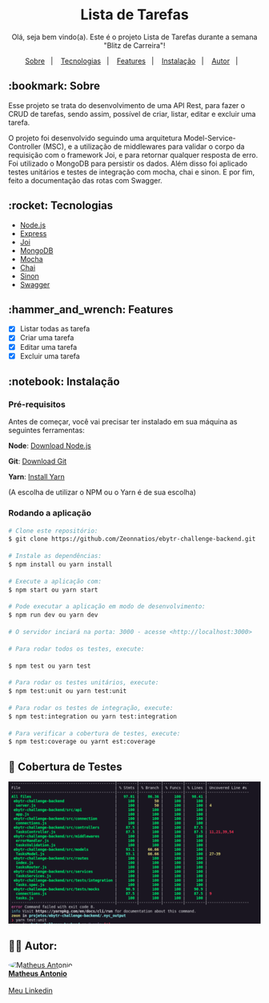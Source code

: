 <h1 align="center">Lista de Tarefas</h1>

<p align="center">Olá, seja bem vindo(a). Este é o projeto Lista de Tarefas durante a semana "Blitz de Carreira"!</p>

 <p align="center">
  <a href="#bookmark-sobre">Sobre</a>&nbsp;&nbsp;&nbsp;|&nbsp;&nbsp;&nbsp;
  <a href="#rocket-tecnologias">Tecnologias</a>&nbsp;&nbsp;&nbsp;|&nbsp;&nbsp;&nbsp;
  <a href="#hammer_and_wrench-features">Features</a>&nbsp;&nbsp;&nbsp;|&nbsp;&nbsp;&nbsp;
  <a href="#notebook-instalação">Instalação</a>&nbsp;&nbsp;&nbsp;|&nbsp;&nbsp;&nbsp;
  <a href="#:technologist:-autor">Autor</a>&nbsp;&nbsp;&nbsp;|&nbsp;&nbsp;&nbsp;
</p>

<h2>:bookmark: Sobre</h2>
<p>
  Esse projeto se trata do desenvolvimento de uma API Rest, para fazer o CRUD de tarefas, sendo assim, possível de criar, listar, editar e excluir uma tarefa.
</p>

<p>
  O projeto foi desenvolvido seguindo uma arquitetura Model-Service-Controller (MSC), e a utilização de middlewares para validar o corpo da requisição com o framework Joi, e para retornar qualquer resposta de erro.
  Foi utilizado o MongoDB para persistir os dados. Além disso foi aplicado testes unitários e testes de integração com mocha, chai e sinon. E por fim, feito a documentação das rotas com Swagger.
</p>


<h2>:rocket: Tecnologias</h2>

- [Node.js](https://nodejs.org/en/)
- [Express](https://expressjs.com/pt-br/)
- [Joi](https://joi.dev/)
- [MongoDB](https://www.mongodb.com/pt-br)
- [Mocha](https://mochajs.org/)
- [Chai](https://www.chaijs.com/)
- [Sinon](https://sinonjs.org/)
- [Swagger](https://swagger.io/)

<h2>:hammer_and_wrench: Features</h2>

- [x] Listar todas as tarefa
- [x] Criar uma tarefa
- [x] Editar uma tarefa
- [x] Excluir uma tarefa

<h2>:notebook: Instalação</h2>
<h3>Pré-requisitos</h3>

Antes de começar, você vai precisar ter instalado em sua máquina as seguintes ferramentas: 

 **Node**: [Download Node.js](https://nodejs.org/en/download/)
 
 **Git**: [Download Git](https://git-scm.com/downloads)

 **Yarn**: [Install Yarn](https://yarnpkg.com/getting-started)

 (A escolha de utilizar o NPM ou o Yarn é de sua escolha)

 <h3>Rodando a aplicação</h3>

 ```bash
 # Clone este repositório:
$ git clone https://github.com/Zeonnatios/ebytr-challenge-backend.git

# Instale as dependências:
$ npm install ou yarn install

# Execute a aplicação com:
$ npm start ou yarn start

# Pode executar a aplicação em modo de desenvolvimento:
$ npm run dev ou yarn dev

# O servidor inciará na porta: 3000 - acesse <http://localhost:3000>

# Para rodar todos os testes, execute:

$ npm test ou yarn test

# Para rodar os testes unitários, execute:
$ npm test:unit ou yarn test:unit

# Para rodar os testes de integração, execute:
$ npm test:integration ou yarn test:integration

# Para verificar a cobertura de testes, execute:
$ npm test:coverage ou yarnt est:coverage

```

## :dart: Cobertura de Testes

<img src="coverage.png" alt="Coverage Page" />


## :technologist: Autor:

<div align="left">
  <a href="https://github.com/Zeonnatios">
    <div align="left">
      <img src="https://avatars.githubusercontent.com/u/38297929?v=4" width="125px;" style="border-radius:50%" alt="Matheus Antonio"/>
      <br />
      <b>Matheus Antonio</b>
    </div>
  </a>
  <br />
  <a href="https://www.linkedin.com/in/matheusantoniosilva" title="Linkedin Matheus Antonio">Meu Linkedin</a>
</div>